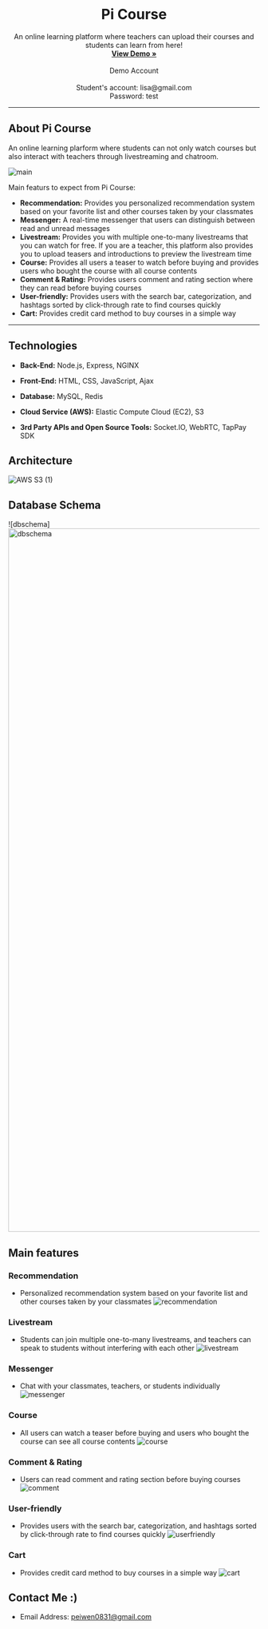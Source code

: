 <!-- PROJECT LOGO -->
<br />
<div align="center">
    <h1>Pi Course</h1>
<!--     <img src="https://d1wan10jjr4v2x.cloudfront.net/assets/demo/logo.png" alt="Logo" height="100" width="360"> -->
  <p align="center">
    An online learning platform where teachers can upload their courses and students can learn from here!
    <br />
    <a href="https://picourse.today/"><strong>View Demo »</strong></a>
    <br />
    <br />
    Demo Account
    <br />
    <br />
     Student's account: lisa@gmail.com
    <br />
     Password: test
    <br />
  </p>
</div>

---

## About Pi Course

An online learning plarform where students can not only watch courses but also interact with teachers through livestreaming and chatroom.

![main](https://user-images.githubusercontent.com/84017050/182579400-c4563882-60ea-4b45-8223-83ae8f31e8f4.gif)

Main featurs to expect from Pi Course:

- **Recommendation:** Provides you personalized recommendation system based on your favorite list and other courses taken by your classmates
- **Messenger:** A real-time messenger that users can distinguish between read and unread messages
- **Livestream:** Provides you with multiple one-to-many livestreams that you can watch for free. If you are a teacher, this platform also provides you to upload teasers and introductions to preview the livestream time
- **Course:** Provides all users a teaser to watch before buying and provides users who bought the course with all course contents
- **Comment & Rating:** Provides users comment and rating section where they can read before buying courses
- **User-friendly:** Provides users with the search bar, categorization, and hashtags sorted by click-through rate to find courses quickly
- **Cart:** Provides credit card method to buy courses in a simple way

---

## Technologies

- **Back-End:** Node.js, Express, NGINX

- **Front-End:** HTML, CSS, JavaScript, Ajax

- **Database:** MySQL, Redis

- **Cloud Service (AWS):** Elastic Compute Cloud (EC2), S3

- **3rd Party APIs and Open Source Tools:** Socket.IO, WebRTC, TapPay SDK

## Architecture

![AWS S3 (1)](https://user-images.githubusercontent.com/84017050/182573056-b95b66ae-5f69-4700-ae33-fce8bb01be66.jpg)

## Database Schema

![dbschema]<img width="1408" alt="dbschema" src="https://github.com/lisa-0831/Online-Learning-Platform/assets/84017050/320e5de3-ebfb-4900-b6f5-8e388b213c89">


## Main features

### Recommendation

- Personalized recommendation system based on your favorite list and other courses taken by your classmates
  ![recommendation](https://user-images.githubusercontent.com/84017050/182574989-f3cb11c6-3105-485f-937d-76954fbefaff.gif)

### Livestream

- Students can join multiple one-to-many livestreams, and teachers can speak to students without interfering with each other
  ![livestream](https://user-images.githubusercontent.com/84017050/182575762-3cbc623d-d6ee-4f48-b6f2-cdcfc2271cc6.gif)

### Messenger

- Chat with your classmates, teachers, or students individually
  ![messenger](https://user-images.githubusercontent.com/84017050/182578774-6ee08af5-ac87-4a42-bb78-9a70058f67e3.gif)

### Course

- All users can watch a teaser before buying and users who bought the course can see all course contents
  ![course](https://user-images.githubusercontent.com/84017050/182576117-61a8c0fe-1adc-4027-89d5-e84c9a8ca80f.gif)

### Comment & Rating

- Users can read comment and rating section before buying courses
  ![comment](https://user-images.githubusercontent.com/84017050/182578098-3ff32b0f-2314-4d43-b9d0-ea4a94b93664.gif)

### User-friendly

- Provides users with the search bar, categorization, and hashtags sorted by click-through rate to find courses quickly
  ![userfriendly](https://user-images.githubusercontent.com/84017050/182577297-fa328bea-1464-4f26-aa4f-da16c6fb457c.gif)

### Cart

- Provides credit card method to buy courses in a simple way
  ![cart](https://user-images.githubusercontent.com/84017050/182577724-d5009127-0d9c-4e74-b858-0a242a03c77a.gif)
  
## Contact Me :)

- Email Address: peiwen0831@gmail.com
